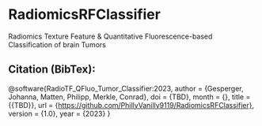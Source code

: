 # RadiomicsRFClassifier
Radiomics Texture Feature &amp; Quantitative Fluorescence-based Classification of brain Tumors



## Citation (BibTex):

@software{RadioTF_QFluo_Tumor_Classifier:2023,
  author = {Gesperger, Johanna, Matten, Philipp, Merkle, Conrad},
  doi = {TBD},
  month = {},
  title = {{TBD}},
  url = {https://github.com/PhillyVanilly9119/RadiomicsRFClassifier},
  version = {1.0},
  year = {2023}
}
